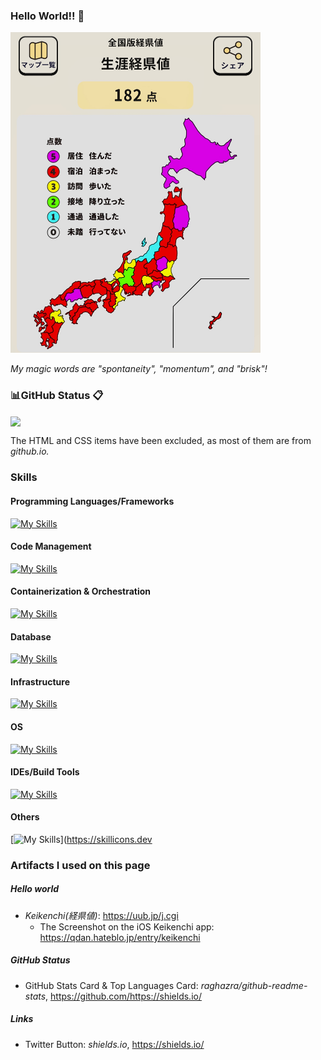 ### Hello World!! 👋
<img width="400" alt="keikenchi" src="./keikenchi.jpg">

*My magic words are "spontaneity", "momentum", and "brisk"!*

<!-- -->

### 📊GitHub Status 📋
<!-- Repository Status -->
<a href="https://github.com/huraicid/github-readme-stats">
  <img align="center" src="https://github-readme-stats.vercel.app/api?username=huraicid&theme=tokyonight&count_private=true" />
</a>

The HTML and CSS items have been excluded, as most of them are from *github.io.*

<!-- -->

### Skills
#### Programming Languages/Frameworks
[![My Skills](https://skillicons.dev/icons?i=c,cs,cpp,css,html,java,js,jquery,py,powershell,spring,ts,unity)](https://skillicons.dev)

#### Code Management
[![My Skills](https://skillicons.dev/icons?i=git,github,gitlub)](https://skillicons.dev)

#### Containerization & Orchestration
[![My Skills](https://skillicons.dev/icons?i=docker)](https://skillicons.dev)

#### Database
[![My Skills](https://skillicons.dev/icons?i=dynamodb,mysql,postgres)](https://skillicons.dev)

#### Infrastructure
[![My Skills](https://skillicons.dev/icons?i=aws)](https://skillicons.dev)

#### OS
[![My Skills](https://skillicons.dev/icons?i=linux,ubuntu,windows)](https://skillicons.dev)

#### IDEs/Build Tools
[![My Skills](https://skillicons.dev/icons?i=eclipse,gradle,idea,maven,vidualstudio,vscode)](https://skillicons.dev)

#### Others
[![My Skills](https://skillicons.dev/icons?i=discord,gmail,md,latex,notion)](https://skillicons.dev

<!-- -->

### Artifacts I used on this page
##### Hello world
- *Keikenchi(経県値)*: https://uub.jp/j.cgi
  - The Screenshot on the iOS Keikenchi app: https://qdan.hateblo.jp/entry/keikenchi
##### GitHub Status
- GitHub Stats Card & Top Languages Card: *raghazra/github-readme-stats*, https://github.com/https://shields.io/
##### Links
- Twitter Button: *shields.io*, https://shields.io/ 

<!-- -->

<!--
**huraicid/huraicid** is a ✨ _special_ ✨ repository because its `README.md` (this file) appears on your GitHub profile.

Here are some ideas to get you started:

- 🔭 I’m currently working on ...
- 🌱 I’m currently learning ...
- 👯 I’m looking to collaborate on ...
- 🤔 I’m looking for help with ...
- 💬 Ask me about ...
- 📫 How to reach me: ...
- 😄 Pronouns: ...
- ⚡ Fun fact: ...
-->
